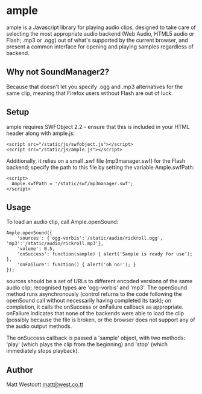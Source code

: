 ample
=====

ample is a Javascript library for playing audio clips, designed to take care of selecting the most appropriate audio
backend (Web Audio, HTML5 audio or Flash; .mp3 or .ogg) out of what's supported by the current browser, and present a common
interface for opening and playing samples regardless of backend.

Why not SoundManager2?
----------------------

Because that doesn't let you specify .ogg and .mp3 alternatives for the same clip, meaning that Firefox users without
Flash are out of luck.

Setup
-----

ample requires SWFObject 2.2 - ensure that this is included in your HTML header along with ample.js:

    <script src="/static/js/swfobject.js"></script>
    <script src="/static/js/ample.js"></script>

Additionally, it relies on a small .swf file (mp3manager.swf) for the Flash backend; specify the path to this file by
setting the variable Ample.swfPath:

    <script>
      Ample.swfPath = '/static/swf/mp3manager.swf';
    </script>

Usage
-----

To load an audio clip, call Ample.openSound:

    Ample.openSound({
        'sources': {'ogg-vorbis':'/static/audio/rickroll.ogg', 'mp3':'/static/audio/rickroll.mp3'},
        'volume': 0.5,
        'onSuccess': function(sample) { alert('Sample is ready for use'); },
        'onFailure': function() { alert('oh no!'); }
    });

sources should be a set of URLs to different encoded versions of the same audio clip; recognised types are 'ogg-vorbis' and 'mp3'. The openSound method runs asynchronously (control returns to the code following the openSound
call without necessarily having completed its task); on completion, it calls the onSuccess or onFailure callback as
appropriate. onFailure indicates that none of the backends were able to load the clip (possibly because the file is
broken, or the browser does not support any of the audio output methods.

The onSuccess callback is passed a 'sample' object, with two methods: 'play' (which plays the clip from the beginning)
and 'stop' (which immediately stops playback).

Author
------

Matt Westcott <matt@west.co.tt>